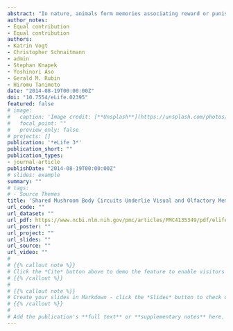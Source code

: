 ```yaml
---
abstract: "In nature, animals form memories associating reward or punishment with stimuli from different sensory modalities, such as smells and colors. It is unclear, however, how distinct sensory memories are processed in the brain. We established appetitive and aversive visual learning assays for *Drosophila* that are comparable to the widely used olfactory learning assays. These assays share critical features, such as reinforcing stimuli (sugar reward and electric shock punishment), and allow direct comparison of the cellular requirements for visual and olfactory memories. We found that the same subsets of dopamine neurons drive formation of both sensory memories. Furthermore, distinct yet partially overlapping subsets of mushroom body intrinsic neurons are required for visual and olfactory memories. Thus, our results suggest that distinct sensory memories are processed in a common brain center. Such centralization of related brain functions is an economical design that avoids the repetition of similar circuit motifs."
author_notes:
- Equal contribution
- Equal contribution
authors:
- Katrin Vogt
- Christopher Schnaitmann
- admin
- Stephan Knapek
- Yoshinori Aso
- Gerald M. Rubin
- Hiromu Tanimoto
date: "2014-08-19T00:00:00Z"
doi: "10.7554/eLife.02395"
featured: false
# image:
#   caption: 'Image credit: [**Unsplash**](https://unsplash.com/photos/jdD8gXaTZsc)'
#   focal_point: ""
#   preview_only: false
# projects: []
publication: '*eLife 3*'
publication_short: ""
publication_types:
- journal-article
publishDate: "2014-08-19T00:00:00Z"
# slides: example
summary: ""
# tags:
# - Source Themes
title: 'Shared Mushroom Body Circuits Underlie Visual and Olfactory Memories in Drosophila'
url_code: ""
url_dataset: ""
url_pdf: https://www.ncbi.nlm.nih.gov/pmc/articles/PMC4135349/pdf/elife02395.pdf
url_poster: ""
url_project: ""
url_slides: ""
url_source: ""
url_video: ""
# 
# {{% callout note %}}
# Click the *Cite* button above to demo the feature to enable visitors to import publication metadata into their reference management software.
# {{% /callout %}}
# 
# {{% callout note %}}
# Create your slides in Markdown - click the *Slides* button to check out the example.
# {{% /callout %}}
# 
# Add the publication's **full text** or **supplementary notes** here. You can use rich formatting such as including [code, math, and images](https://docs.hugoblox.com/content/writing-markdown-latex/).
---
```


